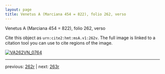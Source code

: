 ```yaml
---
layout: page
title: Venetus A (Marciana 454 = 822), folio 262, verso
---
```


Venetus A (Marciana 454 = 822), folio 262, verso

Cite this object as `urn:cite2:hmt:msA.v1:262v`.  The full image is linked to a citation tool you can use to cite regions of the image.

[![VA262VN_0764](http://www.homermultitext.org/iipsrv?IIIF=/project/homer/pyramidal/deepzoom/hmt/vaimg/2017a/VA262VN_0764.tif/full/800,/0/default.jpg)](http://www.homermultitext.org/ict2/?urn=urn:cite2:hmt:vaimg.2017a:VA262VN_0764) 

---

previous:  [262r](../262r/) | next: [263r](../263r/)